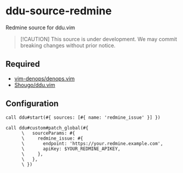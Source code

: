# ddu-source-redmine

Redmine source for ddu.vim

> \[!CAUTION\]
> This source is under development.
> We may commit breaking changes without prior notice.

## Required

- [vim-denops/denops.vim](https://github.com/vim-denops/denops.vim)
- [Shougo/ddu.vim](https://github.com/Shougo/ddu.vim)

## Configuration

```vim
call ddu#start(#{ sources: [#{ name: 'redmine_issue' }] })

call ddu#custom#patch_global(#{
      \   sourceParams: #{
      \     redmine_issue: #{
      \       endpoint: 'https://your.redmine.example.com',
      \       apiKey: $YOUR_REDMINE_APIKEY,
      \     },
      \   },
      \ })
```
